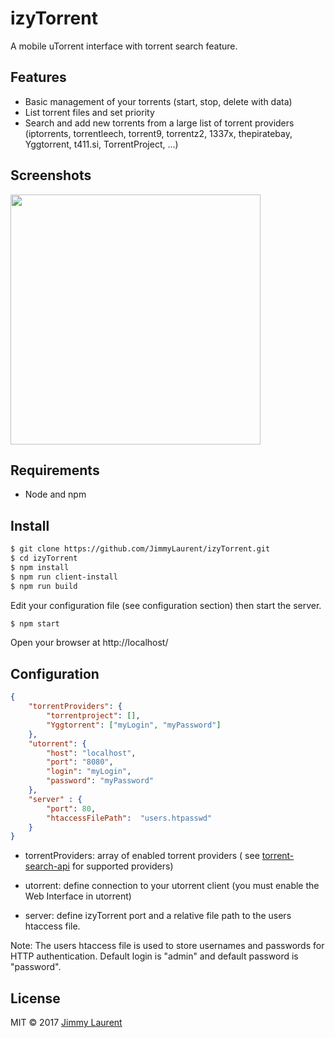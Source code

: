 # izyTorrent

A mobile uTorrent interface with torrent search feature.

## Features

  * Basic management of your torrents (start, stop, delete with data)
  * List torrent files and set priority
  * Search and add new torrents from a large list of torrent providers (iptorrents, torrentleech, torrent9, torrentz2, 1337x, thepiratebay, Yggtorrent, t411.si, TorrentProject, ...)

## Screenshots

<img src="https://user-images.githubusercontent.com/25406553/29870326-2e5b6018-8d87-11e7-82fc-c3da7de0d987.png" width="400">

## Requirements

 * Node and npm

## Install

```bash
$ git clone https://github.com/JimmyLaurent/izyTorrent.git
$ cd izyTorrent
$ npm install
$ npm run client-install
$ npm run build
```

Edit your configuration file (see configuration section) then start the server.

```bash
$ npm start
```

Open your browser at http://localhost/

## Configuration

```json
{
    "torrentProviders": {
        "torrentproject": [],
        "Yggtorrent": ["myLogin", "myPassword"]
    },
    "utorrent": {
        "host": "localhost",
        "port": "8080",
        "login": "myLogin",
        "password": "myPassword"
    },
    "server" : {
        "port": 80,
        "htaccessFilePath":  "users.htpasswd"
    }
}
```

- torrentProviders: array of enabled torrent providers ( see [torrent-search-api](https://github.com/JimmyLaurent/torrent-search-api) for supported providers)

- utorrent: define connection to your utorrent client (you must enable the Web Interface in utorrent)

- server: define izyTorrent port and a relative file path to the users htaccess file.

Note: The users htaccess file is used to store usernames and passwords for HTTP authentication. Default login is "admin" and default password is "password".

## License

MIT © 2017 [Jimmy Laurent](https://github.com/JimmyLaurent)